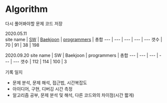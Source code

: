 # Algorithm</br>
다시 풀어봐야할 문제 코드 저장<br/>


2020.05.11<br/>
site name | [SW](https://github.com/kimkc/Algorithm/tree/master/sw) | [Baekjoon](https://github.com/kimkc/Algorithm/tree/master/Baekjoon) | [programmers](https://github.com/kimkc/Algorithm/tree/master/programmers) | 총합
--- | --- | --- | --- | ---
갯수 | 70 | 91 | 38 | 198
<br/>

2020.09.20
site name | SW | Baekjoon | programmers | 총합
--- | --- | --- | --- | ---
갯수 | 112 | 114 | 100 | 3


기록 일지 
  - 문제 분석, 문제 해석, 접근법, 시간복잡도
  - 아이디어, 구현, 디버깅 시간 측정</br>
  - 알고리즘 공부, 문제 분석 및 해석, 다른 코드와의 차이점(시간 짧게)
